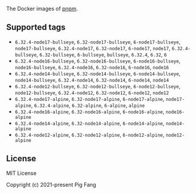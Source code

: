 The Docker images of [pnpm](https://pnpm.io).

## Supported tags

- `6.32.4-node17-bullseye`, `6.32-node17-bullseye`, `6-node17-bullseye`, `node17-bullseye`, `6.32.4-node17`, `6.32-node17`, `6-node17`, `node17`, `6.32.4-bullseye`, `6.32-bullseye`, `6-bullseye`, `bullseye`, `6.32.4`, `6.32`, `6`
- `6.32.4-node16-bullseye`, `6.32-node16-bullseye`, `6-node16-bullseye`, `node16-bullseye`, `6.32.4-node16`, `6.32-node16`, `6-node16`, `node16`
- `6.32.4-node14-bullseye`, `6.32-node14-bullseye`, `6-node14-bullseye`, `node14-bullseye`, `6.32.4-node14`, `6.32-node14`, `6-node14`, `node14`
- `6.32.4-node12-bullseye`, `6.32-node12-bullseye`, `6-node12-bullseye`, `node12-bullseye`, `6.32.4-node12`, `6.32-node12`, `6-node12`, `node12`
- `6.32.4-node17-alpine`, `6.32-node17-alpine`, `6-node17-alpine`, `node17-alpine`, `6.32.4-alpine`, `6.32-alpine`, `6-alpine`, `alpine`
- `6.32.4-node16-alpine`, `6.32-node16-alpine`, `6-node16-alpine`, `node16-alpine`
- `6.32.4-node14-alpine`, `6.32-node14-alpine`, `6-node14-alpine`, `node14-alpine`
- `6.32.4-node12-alpine`, `6.32-node12-alpine`, `6-node12-alpine`, `node12-alpine`

## License

MIT License

Copyright (c) 2021-present Pig Fang
